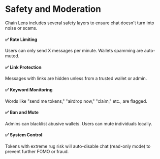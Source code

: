 # Safety and Moderation

Chain Lens includes several safety layers to ensure chat doesn't turn into noise or scams.

#### ✅ Rate Limiting
Users can only send X messages per minute.
Wallets spamming are auto-muted.

#### ✅ Link Protection
Messages with links are hidden unless from a trusted wallet or admin.

#### ✅ Keyword Monitoring
Words like "send me tokens," "airdrop now," "claim," etc., are flagged.

#### ✅ Ban and Mute
Admins can blacklist abusive wallets. Users can mute individuals locally.

#### ✅ System Control
Tokens with extreme rug risk will auto-disable chat (read-only mode) to prevent further FOMO or fraud.

